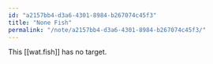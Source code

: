 ```yaml
---
id: "a2157bb4-d3a6-4301-8984-b267074c45f3"
title: "None Fish"
permalink: "/note/a2157bb4-d3a6-4301-8984-b267074c45f3/"
---
```

This [[wat.fish]] has no target.
